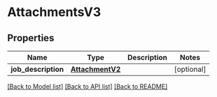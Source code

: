 # AttachmentsV3


## Properties
Name | Type | Description | Notes
------------ | ------------- | ------------- | -------------
**job_description** | [**AttachmentV2**](AttachmentV2.md) |  | [optional] 

[[Back to Model list]](../README.md#documentation-for-models) [[Back to API list]](../README.md#documentation-for-api-endpoints) [[Back to README]](../README.md)


